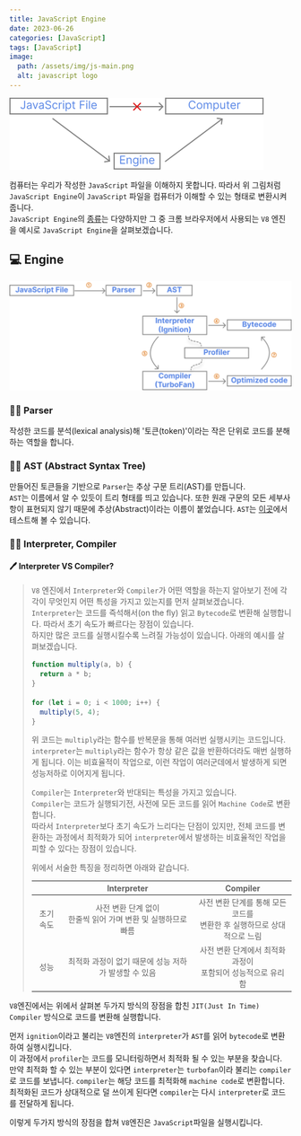 ```yaml
---
title: JavaScript Engine
date: 2023-06-26
categories: [JavaScript]
tags: [JavaScript]
image:
  path: /assets/img/js-main.png
  alt: javascript logo
---
```


![js-engine-overview](/assets/img/js-engine/javascript-engine-overview.png)

컴퓨터는 우리가 작성한 `JavaScript` 파일을 이해하지 못합니다. 따라서 위 그림처럼 `JavaScript Engine`이 `JavaScript` 파일을 컴퓨터가 이해할 수 있는 형태로 변환시켜 줍니다.  
`JavaScript Engine`의 [종류](https://ko.wikipedia.org/wiki/%EC%9E%90%EB%B0%94%EC%8A%A4%ED%81%AC%EB%A6%BD%ED%8A%B8_%EC%97%94%EC%A7%84)는 다양하지만 그 중 크롬 브라우저에서 사용되는 `V8` 엔진을 예시로 `JavaScript Engine`을 살펴보겠습니다.

## 💻 Engine

![js-engine-detail](/assets/img/js-engine/javascript-engine-detail.png)

### 👨‍💻 Parser

작성한 코드를 분석(lexical analysis)해 '토큰(token)'이라는 작은 단위로 코드를 분해하는 역할을 합니다.

### 👨‍💻 AST (Abstract Syntax Tree)

만들어진 토큰들을 기반으로 `Parser`는 추상 구문 트리(AST)를 만듭니다.  
`AST`는 이름에서 알 수 있듯이 트리 형태를 띄고 있습니다. 또한 원래 구문의 모든 세부사항이 표현되지 않기 때문에 추상(Abstract)이라는 이름이 붙었습니다. `AST`는 [이곳](https://astexplorer.net/)에서 테스트해 볼 수 있습니다.

### 👨‍💻 Interpreter, Compiler

#### 🖊 Interpreter VS Compiler?

> `V8` 엔진에서 `Interpreter`와 `Compiler`가 어떤 역할을 하는지 알아보기 전에 각각이 무엇인지 어떤 특성을 가지고 있는지를 먼저 살펴보겠습니다.  
> `Interpreter`는 코드를 즉석해서(on the fly) 읽고 `Bytecode`로 변환해 실행합니다. 따라서 초기 속도가 빠르다는 장점이 있습니다.  
> 하지만 많은 코드를 실행시킬수록 느려질 가능성이 있습니다. 아래의 예시를 살펴보겠습니다.
>
> ```javascript
> function multiply(a, b) {
>   return a * b;
> }
>
> for (let i = 0; i < 1000; i++) {
>   multiply(5, 4);
> }
> ```
>
> 위 코드는 `multiply`라는 함수를 반복문을 통해 여러번 실행시키는 코드입니다.  
> `interpreter`는 `multiply`라는 함수가 항상 같은 값을 반환하더라도 매번 실행하게 됩니다.
> 이는 비효율적이 작업으로, 이런 작업이 여러군데에서 발생하게 되면 성능저하로 이어지게 됩니다.
>
> `Compiler`는 `Interpreter`와 반대되는 특성을 가지고 있습니다.  
> `Compiler`는 코드가 실행되기전, 사전에 모든 코드를 읽어 `Machine Code`로 변환합니다.  
> 따라서 `Interpreter`보다 초기 속도가 느리다는 단점이 있지만, 전체 코드를 변환하는 과정에서 최적화가 되어 `interpreter`에서 발생하는 비효율적인 작업을 피할 수 있다는 장점이 있습니다.
>
> 위에서 서술한 특징을 정리하면 아래와 같습니다.
>
> |           |                            Interpreter                            |                                   Compiler                                   |
> | :-------: | :---------------------------------------------------------------: | :--------------------------------------------------------------------------: |
> | 초기 속도 | 사전 변환 단계 없이 <br/>한줄씩 읽어 가며 변환 및 실행하므로 빠름 | 사전 변환 단계를 통해 모든 코드를 <br/> 변환한 후 실행하므로 상대적으로 느림 |
> |   성능    |       최적화 과정이 없기 때문에 성능 저하가 발생할 수 있음        |       사전 변환 단계에서 최적화 과정이 <br/>포함되어 성능적으로 유리함       |

`V8`엔진에서는 위에서 살펴본 두가지 방식의 장점을 합친 `JIT(Just In Time) Compiler` 방식으로 코드를 변환해 실행합니다.

먼저 `ignition`이라고 불리는 `V8`엔진의 `interpreter`가 `AST`를 읽어 `bytecode`로 변환하여 실행시킵니다.  
이 과정에서 `profiler`는 코드를 모니터링하면서 최적화 될 수 있는 부분을 찾습니다.  
만약 최적화 할 수 있는 부분이 있다면 `interpreter`는 `turbofan`이라 불리는 `compiler`로 코드를 보냅니다. `compiler`는 해당 코드를 최적화해 `machine code`로 변환합니다.  
최적화된 코드가 상대적으로 덜 쓰이게 된다면 `compiler`는 다시 `interpreter`로 코드를 전달하게 됩니다.

이렇게 두가지 방식의 장점을 합쳐 `V8`엔진은 `JavaScript`파일을 실행시킵니다.
